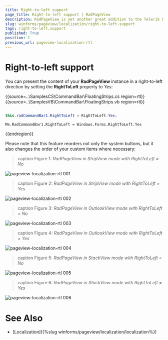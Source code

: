 ```yaml
---
title: Right-to-left support
page_title: Right-to-left support | RadPageView
description: RadPageView is yet another great addition to the Telerik UI for for WinForms suite. As the name implies, this control layouts pages of subcontrols in different views.
slug: winforms/pageview/localization/right-to-left-support
tags: right-to-left,support
published: True
position: 1
previous_url: pageview-localization-rtl
---
```


# Right-to-left support
 
You can present the content of your **RadPageView** instance in a right-to-left direction by setting the __RightToLeft__ property to *Yes*: 

{{source=..\SamplesCS\CommandBar\FloatingStrips.cs region=rtl}} 
{{source=..\SamplesVB\CommandBar\FloatingStrips.vb region=rtl}} 

````C#
            
this.radCommandBar1.RightToLeft = RightToLeft.Yes;

````
````VB.NET
Me.RadCommandBar1.RightToLeft = Windows.Forms.RightToLeft.Yes

````

{{endregion}} 

Please note that this feature reorders not only the system buttons, but it also changes the order of your custom items where necessary:

>caption Figure 1: *RadPageView in StripView mode with RightToLeft = No*

![pageview-localization-rtl 001](images/pageview-localization-rtl001.png)

>caption Figure 2: *RadPageView in StripView mode with RightToLeft = Yes*

![pageview-localization-rtl 002](images/pageview-localization-rtl002.png)

>caption Figure 3: *RadPageView in OutlookView mode with RightToLeft = No*

![pageview-localization-rtl 003](images/pageview-localization-rtl003.png)

>caption Figure 4: *RadPageView in OutlookView mode with RightToLeft = Yes*

![pageview-localization-rtl 004](images/pageview-localization-rtl004.png)

>caption Figure 5: *RadPageView in StackView mode with RightToLeft = No*

![pageview-localization-rtl 005](images/pageview-localization-rtl005.png)

>caption Figure 6: *RadPageView in StackView mode with RightToLeft = Yes*

![pageview-localization-rtl 006](images/pageview-localization-rtl006.png)

# See Also

* [Localization]({%slug winforms/pageview/localization/localization%})	